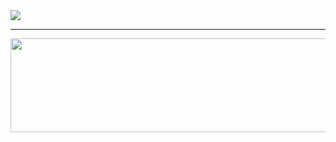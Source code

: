 <img align="center" src="https://github-readme-stats.vercel.app/api/?username=alpardayalman&theme=blue-green" />

---

[<img align="left" height="150px" width="750px" src="https://i.pinimg.com/564x/97/a6/f2/97a6f2089b69009442d9f7fc34c29a78.jpg">](https://www.beautifyconverter.com/steganographic-decoder.php)  

